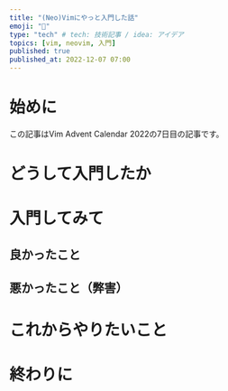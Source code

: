 ```yaml
---
title: "(Neo)Vimにやっと入門した話"
emoji: "📝"
type: "tech" # tech: 技術記事 / idea: アイデア
topics: [vim, neovim, 入門]
published: true
published_at: 2022-12-07 07:00
---
```


# 始めに

この記事はVim Advent Calendar 2022の7日目の記事です。

# どうして入門したか

# 入門してみて

## 良かったこと

## 悪かったこと（弊害）

# これからやりたいこと

# 終わりに

